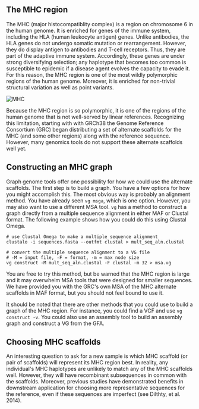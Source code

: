 ## The MHC region

The MHC (major histocompatiblity complex) is a region on chromosome 6 in the human genome. It is enriched for  genes of the immune system, including the HLA (human leukocyte antigen) genes. Unlike antibodies, the HLA genes do not undergo somatic mutation or rearrangement. However, they do display antigen to antibodies and T-cell receptors. Thus, they are part of the adaptive immune system. Accordingly, these genes are under strong diversifying selection; any haplotype that becomes too common is susceptible to epidemic if a disease agent evolves the capacity to evade it. For this reason, the MHC region is one of the most wildly polymorphic regions of the human genome. Moreover, it is enriched for non-trivial structural variation as well as point variants.

![MHC](http://www.sciscogenetics.com/wp-content/uploads/2013/05/MHC.png)

Because the MHC region is so polymorphic, it is one of the regions of the human genome that is not well-served by linear references. Recognizing this limitation, starting with with GRCh38 the Genome Reference Consortium (GRC) began distributing a set of alternate scaffolds for the MHC (and some other regions) along with the reference sequence. However, many genomics tools do not support these alternate scaffolds well yet. 

## Constructing an MHC graph

Graph genome tools offer one possibility for how we could use the alternate scaffolds. The first step is to build a graph. You have a few options for how you might accomplish this. The most obvious way is probably an alignment method. You have already seen `vg msga`, which is one option. However, you may also want to use a different MSA tool. `vg` has a method to construct a graph directly from a multiple sequence alignment in either MAF or Clustal format. The following example shows how you could do this using Clustal Omega.

    # use Clustal Omega to make a multiple sequence alignment
    clustalo -i sequences.fasta --outfmt clustal > mult_seq_aln.clustal
    
    # convert the multiple sequence alignment to a VG file
    # -M = input file, -F = format, -m = max node size
    vg construct -M mult_seq_aln.clustal -F clustal -m 32 > msa.vg

You are free to try this method, but be warned that the MHC region is large and it may overwhelm MSA tools that were designed for smaller sequences. We have provided you with the GRC's own MSA of the MHC alternate scaffolds in MAF format, but you should not feel bound to use it.

It should be noted that there are other methods that you could use to build a graph of the MHC region. For instance, you could find a VCF and use `vg construct -v`. You could also use an assembly tool to build an assembly graph and construct a VG from the GFA.

## Choosing MHC scaffolds

An interesting question to ask for a new sample is which MHC scaffold (or pair of scaffolds) will represent its MHC region best. In reality, any individual's MHC haplotypes are unlikely to match any of the MHC scaffolds well. However, they will have recombinant subsequences in common with the scaffolds. Moreover, previous studies have demonstrated benefits in downstream application for choosing more representative sequences for the reference, even if these sequences are imperfect (see Dilthty, et al. 2014). 

